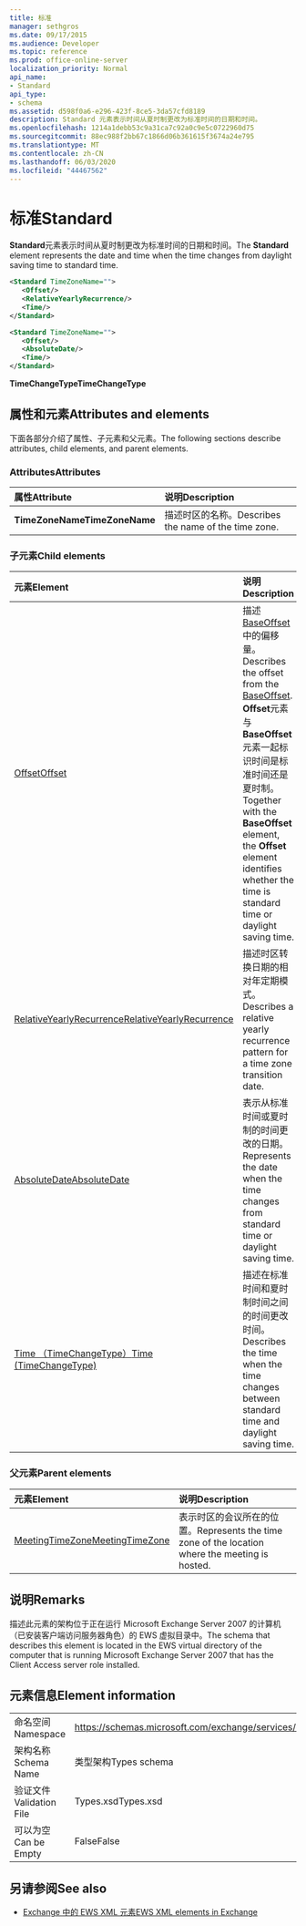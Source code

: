 ```yaml
---
title: 标准
manager: sethgros
ms.date: 09/17/2015
ms.audience: Developer
ms.topic: reference
ms.prod: office-online-server
localization_priority: Normal
api_name:
- Standard
api_type:
- schema
ms.assetid: d598f0a6-e296-423f-8ce5-3da57cfd8189
description: Standard 元素表示时间从夏时制更改为标准时间的日期和时间。
ms.openlocfilehash: 1214a1debb53c9a31ca7c92a0c9e5c0722960d75
ms.sourcegitcommit: 88ec988f2bb67c1866d06b361615f3674a24e795
ms.translationtype: MT
ms.contentlocale: zh-CN
ms.lasthandoff: 06/03/2020
ms.locfileid: "44467562"
---
```

# <a name="standard"></a><span data-ttu-id="2c96a-103">标准</span><span class="sxs-lookup"><span data-stu-id="2c96a-103">Standard</span></span>

<span data-ttu-id="2c96a-104">**Standard**元素表示时间从夏时制更改为标准时间的日期和时间。</span><span class="sxs-lookup"><span data-stu-id="2c96a-104">The **Standard** element represents the date and time when the time changes from daylight saving time to standard time.</span></span> 
  
```xml
<Standard TimeZoneName="">
   <Offset/>
   <RelativeYearlyRecurrence/>
   <Time/>
</Standard>
```

```xml
<Standard TimeZoneName="">
   <Offset/>
   <AbsoluteDate/>
   <Time/>
</Standard>
```

<span data-ttu-id="2c96a-105">**TimeChangeType**</span><span class="sxs-lookup"><span data-stu-id="2c96a-105">**TimeChangeType**</span></span>

## <a name="attributes-and-elements"></a><span data-ttu-id="2c96a-106">属性和元素</span><span class="sxs-lookup"><span data-stu-id="2c96a-106">Attributes and elements</span></span>

<span data-ttu-id="2c96a-107">下面各部分介绍了属性、子元素和父元素。</span><span class="sxs-lookup"><span data-stu-id="2c96a-107">The following sections describe attributes, child elements, and parent elements.</span></span>
  
### <a name="attributes"></a><span data-ttu-id="2c96a-108">Attributes</span><span class="sxs-lookup"><span data-stu-id="2c96a-108">Attributes</span></span>

|<span data-ttu-id="2c96a-109">**属性**</span><span class="sxs-lookup"><span data-stu-id="2c96a-109">**Attribute**</span></span>|<span data-ttu-id="2c96a-110">**说明**</span><span class="sxs-lookup"><span data-stu-id="2c96a-110">**Description**</span></span>|
|:-----|:-----|
|<span data-ttu-id="2c96a-111">**TimeZoneName**</span><span class="sxs-lookup"><span data-stu-id="2c96a-111">**TimeZoneName**</span></span> <br/> |<span data-ttu-id="2c96a-112">描述时区的名称。</span><span class="sxs-lookup"><span data-stu-id="2c96a-112">Describes the name of the time zone.</span></span>  <br/> |
   
### <a name="child-elements"></a><span data-ttu-id="2c96a-113">子元素</span><span class="sxs-lookup"><span data-stu-id="2c96a-113">Child elements</span></span>

|<span data-ttu-id="2c96a-114">**元素**</span><span class="sxs-lookup"><span data-stu-id="2c96a-114">**Element**</span></span>|<span data-ttu-id="2c96a-115">**说明**</span><span class="sxs-lookup"><span data-stu-id="2c96a-115">**Description**</span></span>|
|:-----|:-----|
|[<span data-ttu-id="2c96a-116">Offset</span><span class="sxs-lookup"><span data-stu-id="2c96a-116">Offset</span></span>](offset.md) <br/> |<span data-ttu-id="2c96a-117">描述[BaseOffset](baseoffset.md)中的偏移量。</span><span class="sxs-lookup"><span data-stu-id="2c96a-117">Describes the offset from the [BaseOffset](baseoffset.md).</span></span> <span data-ttu-id="2c96a-118">**Offset**元素与**BaseOffset**元素一起标识时间是标准时间还是夏时制。</span><span class="sxs-lookup"><span data-stu-id="2c96a-118">Together with the **BaseOffset** element, the **Offset** element identifies whether the time is standard time or daylight saving time.</span></span>  <br/> |
|[<span data-ttu-id="2c96a-119">RelativeYearlyRecurrence</span><span class="sxs-lookup"><span data-stu-id="2c96a-119">RelativeYearlyRecurrence</span></span>](relativeyearlyrecurrence.md) <br/> |<span data-ttu-id="2c96a-120">描述时区转换日期的相对年定期模式。</span><span class="sxs-lookup"><span data-stu-id="2c96a-120">Describes a relative yearly recurrence pattern for a time zone transition date.</span></span>  <br/> |
|[<span data-ttu-id="2c96a-121">AbsoluteDate</span><span class="sxs-lookup"><span data-stu-id="2c96a-121">AbsoluteDate</span></span>](absolutedate.md) <br/> |<span data-ttu-id="2c96a-122">表示从标准时间或夏时制的时间更改的日期。</span><span class="sxs-lookup"><span data-stu-id="2c96a-122">Represents the date when the time changes from standard time or daylight saving time.</span></span>  <br/> |
|[<span data-ttu-id="2c96a-123">Time （TimeChangeType）</span><span class="sxs-lookup"><span data-stu-id="2c96a-123">Time (TimeChangeType)</span></span>](time-timechangetype.md) <br/> |<span data-ttu-id="2c96a-124">描述在标准时间和夏时制时间之间的时间更改时间。</span><span class="sxs-lookup"><span data-stu-id="2c96a-124">Describes the time when the time changes between standard time and daylight saving time.</span></span>  <br/> |
   
### <a name="parent-elements"></a><span data-ttu-id="2c96a-125">父元素</span><span class="sxs-lookup"><span data-stu-id="2c96a-125">Parent elements</span></span>

|<span data-ttu-id="2c96a-126">**元素**</span><span class="sxs-lookup"><span data-stu-id="2c96a-126">**Element**</span></span>|<span data-ttu-id="2c96a-127">**说明**</span><span class="sxs-lookup"><span data-stu-id="2c96a-127">**Description**</span></span>|
|:-----|:-----|
|[<span data-ttu-id="2c96a-128">MeetingTimeZone</span><span class="sxs-lookup"><span data-stu-id="2c96a-128">MeetingTimeZone</span></span>](meetingtimezone.md) <br/> |<span data-ttu-id="2c96a-129">表示时区的会议所在的位置。</span><span class="sxs-lookup"><span data-stu-id="2c96a-129">Represents the time zone of the location where the meeting is hosted.</span></span>  <br/> |
   
## <a name="remarks"></a><span data-ttu-id="2c96a-130">说明</span><span class="sxs-lookup"><span data-stu-id="2c96a-130">Remarks</span></span>

<span data-ttu-id="2c96a-131">描述此元素的架构位于正在运行 Microsoft Exchange Server 2007 的计算机（已安装客户端访问服务器角色）的 EWS 虚拟目录中。</span><span class="sxs-lookup"><span data-stu-id="2c96a-131">The schema that describes this element is located in the EWS virtual directory of the computer that is running Microsoft Exchange Server 2007 that has the Client Access server role installed.</span></span>
  
## <a name="element-information"></a><span data-ttu-id="2c96a-132">元素信息</span><span class="sxs-lookup"><span data-stu-id="2c96a-132">Element information</span></span>

|||
|:-----|:-----|
|<span data-ttu-id="2c96a-133">命名空间</span><span class="sxs-lookup"><span data-stu-id="2c96a-133">Namespace</span></span>  <br/> |https://schemas.microsoft.com/exchange/services/2006/types  <br/> |
|<span data-ttu-id="2c96a-134">架构名称</span><span class="sxs-lookup"><span data-stu-id="2c96a-134">Schema Name</span></span>  <br/> |<span data-ttu-id="2c96a-135">类型架构</span><span class="sxs-lookup"><span data-stu-id="2c96a-135">Types schema</span></span>  <br/> |
|<span data-ttu-id="2c96a-136">验证文件</span><span class="sxs-lookup"><span data-stu-id="2c96a-136">Validation File</span></span>  <br/> |<span data-ttu-id="2c96a-137">Types.xsd</span><span class="sxs-lookup"><span data-stu-id="2c96a-137">Types.xsd</span></span>  <br/> |
|<span data-ttu-id="2c96a-138">可以为空</span><span class="sxs-lookup"><span data-stu-id="2c96a-138">Can be Empty</span></span>  <br/> |<span data-ttu-id="2c96a-139">False</span><span class="sxs-lookup"><span data-stu-id="2c96a-139">False</span></span>  <br/> |
   
## <a name="see-also"></a><span data-ttu-id="2c96a-140">另请参阅</span><span class="sxs-lookup"><span data-stu-id="2c96a-140">See also</span></span>

- [<span data-ttu-id="2c96a-141">Exchange 中的 EWS XML 元素</span><span class="sxs-lookup"><span data-stu-id="2c96a-141">EWS XML elements in Exchange</span></span>](ews-xml-elements-in-exchange.md)

